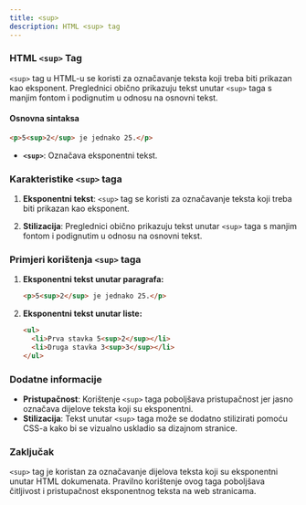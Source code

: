 ```yaml
---
title: <sup>
description: HTML <sup> tag
---
```


### HTML `<sup>` Tag

`<sup>` tag u HTML-u se koristi za označavanje teksta koji treba biti prikazan kao eksponent. Preglednici obično prikazuju tekst unutar `<sup>` taga s manjim fontom i podignutim u odnosu na osnovni tekst.

#### Osnovna sintaksa

```html
<p>5<sup>2</sup> je jednako 25.</p>
```

- **`<sup>`**: Označava eksponentni tekst.

### Karakteristike `<sup>` taga

1. **Eksponentni tekst**:
   `<sup>` tag se koristi za označavanje teksta koji treba biti prikazan kao eksponent.

2. **Stilizacija**:
   Preglednici obično prikazuju tekst unutar `<sup>` taga s manjim fontom i podignutim u odnosu na osnovni tekst.

### Primjeri korištenja `<sup>` taga

1. **Eksponentni tekst unutar paragrafa:**

   ```html
   <p>5<sup>2</sup> je jednako 25.</p>
   ```

2. **Eksponentni tekst unutar liste:**
   ```html
   <ul>
     <li>Prva stavka 5<sup>2</sup></li>
     <li>Druga stavka 3<sup>3</sup></li>
   </ul>
   ```

### Dodatne informacije

- **Pristupačnost**: Korištenje `<sup>` taga poboljšava pristupačnost jer jasno označava dijelove teksta koji su eksponentni.
- **Stilizacija**: Tekst unutar `<sup>` taga može se dodatno stilizirati pomoću CSS-a kako bi se vizualno uskladio sa dizajnom stranice.

### Zaključak

`<sup>` tag je koristan za označavanje dijelova teksta koji su eksponentni unutar HTML dokumenata. Pravilno korištenje ovog taga poboljšava čitljivost i pristupačnost eksponentnog teksta na web stranicama.
